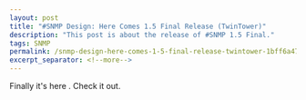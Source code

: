 ```yaml
---
layout: post
title: "#SNMP Design: Here Comes 1.5 Final Release (TwinTower)"
description: "This post is about the release of #SNMP 1.5 Final."
tags: SNMP
permalink: /snmp-design-here-comes-1-5-final-release-twintower-1bff6a478e25
excerpt_separator: <!--more-->
---
```

Finally it's here . Check it out.
<!--more-->